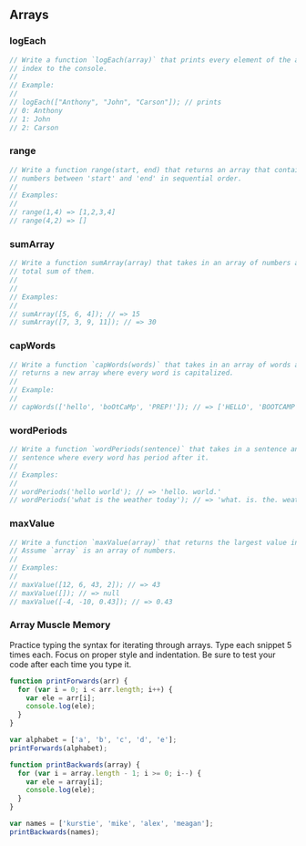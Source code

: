 ## Arrays

### logEach

```js
// Write a function `logEach(array)` that prints every element of the array and its
// index to the console.
//
// Example:
//
// logEach(["Anthony", "John", "Carson"]); // prints
// 0: Anthony
// 1: John
// 2: Carson
```

### range

```js
// Write a function range(start, end) that returns an array that contains all
// numbers between 'start' and 'end' in sequential order.
//
// Examples:
//
// range(1,4) => [1,2,3,4]
// range(4,2) => []
```

### sumArray

```js
// Write a function sumArray(array) that takes in an array of numbers are returns the
// total sum of them.
//
//
// Examples:
//
// sumArray([5, 6, 4]); // => 15
// sumArray([7, 3, 9, 11]); // => 30
```

### capWords

```js
// Write a function `capWords(words)` that takes in an array of words and
// returns a new array where every word is capitalized.
//
// Example:
//
// capWords(['hello', 'boOtCaMp', 'PREP!']); // => ['HELLO', 'BOOTCAMP', 'PREP!']
```

### wordPeriods

```js
// Write a function `wordPeriods(sentence)` that takes in a sentence and returns a new
// sentence where every word has period after it.
//
// Examples:
//
// wordPeriods('hello world'); // => 'hello. world.'
// wordPeriods('what is the weather today'); // => 'what. is. the. weather. today.'
```

### maxValue

```js
// Write a function `maxValue(array)` that returns the largest value in `array`.
// Assume `array` is an array of numbers.
//
// Examples:
//
// maxValue([12, 6, 43, 2]); // => 43
// maxValue([]); // => null
// maxValue([-4, -10, 0.43]); // => 0.43
```

### Array Muscle Memory

Practice typing the syntax for iterating through arrays. Type each snippet 5 times each.
Focus on proper style and indentation. Be sure to test your code after each time you type
it.

```js
function printForwards(arr) {
  for (var i = 0; i < arr.length; i++) {
    var ele = arr[i];
    console.log(ele);
  }
}

var alphabet = ['a', 'b', 'c', 'd', 'e'];
printForwards(alphabet);
```

```js
function printBackwards(array) {
  for (var i = array.length - 1; i >= 0; i--) {
    var ele = array[i];
    console.log(ele);
  }
}

var names = ['kurstie', 'mike', 'alex', 'meagan'];
printBackwards(names);
```
